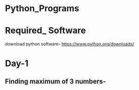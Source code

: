 # Python_Programs

# Required_ Software
download python software- https://www.python.org/downloads/

# Day-1
## Finding maximum of 3 numbers-
